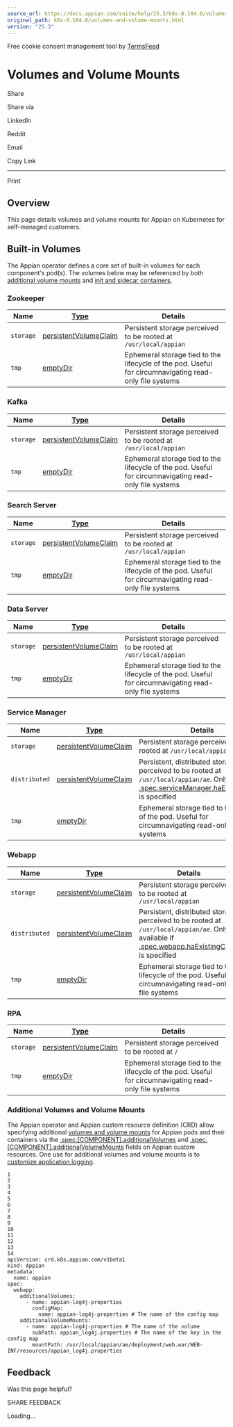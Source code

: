 ```yaml
---
source_url: https://docs.appian.com/suite/help/25.3/k8s-0.184.0/volumes-and-volume-mounts.html
original_path: k8s-0.184.0/volumes-and-volume-mounts.html
version: "25.3"
---
```


Free cookie consent management tool by [TermsFeed](https://www.termsfeed.com/)

# Volumes and Volume Mounts

Share

Share via

LinkedIn

Reddit

Email

Copy Link

* * *

Print

## Overview

This page details volumes and volume mounts for Appian on Kubernetes for self-managed customers.

## Built-in Volumes

The Appian operator defines a core set of built-in volumes for each component's pod(s). The volumes below may be referenced by both [additional volume mounts](#additional-volumes-and-volume-mounts) and [init and sidecar containers](init-and-sidecar-containers.html).

### Zookeeper

| Name | [Type](https://kubernetes.io/docs/concepts/storage/volumes/#volume-types) | Details |
| --- | --- | --- |
| `storage` | [persistentVolumeClaim](https://kubernetes.io/docs/concepts/storage/volumes/#persistentvolumeclaim) | Persistent storage perceived to be rooted at `/usr/local/appian` |
| `tmp` | [emptyDir](https://kubernetes.io/docs/concepts/storage/volumes/#emptydir) | Ephemeral storage tied to the lifecycle of the pod. Useful for circumnavigating read-only file systems |

### Kafka

| Name | [Type](https://kubernetes.io/docs/concepts/storage/volumes/#volume-types) | Details |
| --- | --- | --- |
| `storage` | [persistentVolumeClaim](https://kubernetes.io/docs/concepts/storage/volumes/#persistentvolumeclaim) | Persistent storage perceived to be rooted at `/usr/local/appian` |
| `tmp` | [emptyDir](https://kubernetes.io/docs/concepts/storage/volumes/#emptydir) | Ephemeral storage tied to the lifecycle of the pod. Useful for circumnavigating read-only file systems |

### Search Server

| Name | [Type](https://kubernetes.io/docs/concepts/storage/volumes/#volume-types) | Details |
| --- | --- | --- |
| `storage` | [persistentVolumeClaim](https://kubernetes.io/docs/concepts/storage/volumes/#persistentvolumeclaim) | Persistent storage perceived to be rooted at `/usr/local/appian` |
| `tmp` | [emptyDir](https://kubernetes.io/docs/concepts/storage/volumes/#emptydir) | Ephemeral storage tied to the lifecycle of the pod. Useful for circumnavigating read-only file systems |

### Data Server

| Name | [Type](https://kubernetes.io/docs/concepts/storage/volumes/#volume-types) | Details |
| --- | --- | --- |
| `storage` | [persistentVolumeClaim](https://kubernetes.io/docs/concepts/storage/volumes/#persistentvolumeclaim) | Persistent storage perceived to be rooted at `/usr/local/appian` |
| `tmp` | [emptyDir](https://kubernetes.io/docs/concepts/storage/volumes/#emptydir) | Ephemeral storage tied to the lifecycle of the pod. Useful for circumnavigating read-only file systems |

### Service Manager

| Name | [Type](https://kubernetes.io/docs/concepts/storage/volumes/#volume-types) | Details |
| --- | --- | --- |
| `storage` | [persistentVolumeClaim](https://kubernetes.io/docs/concepts/storage/volumes/#persistentvolumeclaim) | Persistent storage perceived to be rooted at `/usr/local/appian` |
| `distributed` | [persistentVolumeClaim](https://kubernetes.io/docs/concepts/storage/volumes/#persistentvolumeclaim) | Persistent, distributed storage perceived to be rooted at `/usr/local/appian/ae`. Only available if [.spec.serviceManager.haExistingClaim](crds.html#v1beta1servicemanager) is specified |
| `tmp` | [emptyDir](https://kubernetes.io/docs/concepts/storage/volumes/#emptydir) | Ephemeral storage tied to the lifecycle of the pod. Useful for circumnavigating read-only file systems |

### Webapp

| Name | [Type](https://kubernetes.io/docs/concepts/storage/volumes/#volume-types) | Details |
| --- | --- | --- |
| `storage` | [persistentVolumeClaim](https://kubernetes.io/docs/concepts/storage/volumes/#persistentvolumeclaim) | Persistent storage perceived to be rooted at `/usr/local/appian` |
| `distributed` | [persistentVolumeClaim](https://kubernetes.io/docs/concepts/storage/volumes/#persistentvolumeclaim) | Persistent, distributed storage perceived to be rooted at `/usr/local/appian/ae`. Only available if [.spec.webapp.haExistingClaim](crds.html#v1beta1webapp) is specified |
| `tmp` | [emptyDir](https://kubernetes.io/docs/concepts/storage/volumes/#emptydir) | Ephemeral storage tied to the lifecycle of the pod. Useful for circumnavigating read-only file systems |

### RPA

| Name | [Type](https://kubernetes.io/docs/concepts/storage/volumes/#volume-types) | Details |
| --- | --- | --- |
| `storage` | [persistentVolumeClaim](https://kubernetes.io/docs/concepts/storage/volumes/#persistentvolumeclaim) | Persistent storage perceived to be rooted at `/` |
| `tmp` | [emptyDir](https://kubernetes.io/docs/concepts/storage/volumes/#emptydir) | Ephemeral storage tied to the lifecycle of the pod. Useful for circumnavigating read-only file systems |

### Additional Volumes and Volume Mounts

The Appian operator and Appian custom resource definition (CRD) allow specifying additional [volumes and volume mounts](https://kubernetes.io/docs/concepts/storage/volumes/) for Appian pods and their containers via the [.spec.\[COMPONENT\].additionalVolumes](crds.html#v1beta1component) and [.spec.\[COMPONENT\].additionalVolumeMounts](crds.html#v1beta1component) fields on Appian custom resources. One use for additional volumes and volume mounts is to [customize application logging](customizing-application-logging.html).

```
1
2
3
4
5
6
7
8
9
10
11
12
13
14
apiVersion: crd.k8s.appian.com/v1beta1
kind: Appian
metadata:
  name: appian
spec:
  webapp:
    additionalVolumes:
      - name: appian-log4j-properties
        configMap:
          name: appian-log4j-properties # The name of the config map
    additionalVolumeMounts:
      - name: appian-log4j-properties # The name of the volume
        subPath: appian_log4j.properties # The name of the key in the config map
        mountPath: /usr/local/appian/ae/deployment/web.war/WEB-INF/resources/appian_log4j.properties
```

## Feedback

Was this page helpful?

SHARE FEEDBACK

Loading...
